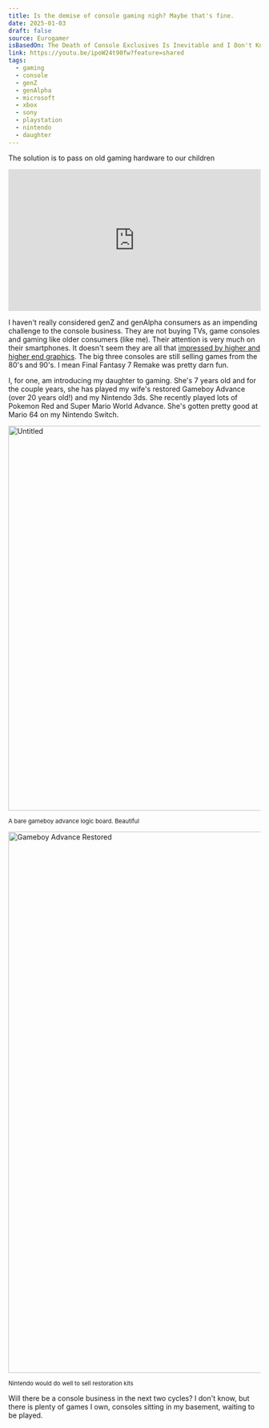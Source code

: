```yaml
---
title: Is the demise of console gaming nigh? Maybe that's fine.
date: 2025-01-03
draft: false
source: Eurogamer
isBasedOn: The Death of Console Exclusives Is Inevitable and I Don't Know How I Feel About It
link: https://youtu.be/ipoW24t90fw?feature=shared
tags:
  - gaming
  - console
  - genZ
  - genAlpha
  - microsoft
  - xbox
  - sony
  - playstation
  - nintendo
  - daughter
---
```


The solution is to pass on old gaming hardware to our children

<style>.video-container { position: relative; width: 100%; padding-bottom: 56.25%; /* 16:9 aspect ratio */ height: 0; overflow: hidden; } .video-container iframe { position: absolute; top: 0; left: 0; width: 100%; height: 100%; border: 0; }</style><div class="video-container"><iframe width="720" height="540" src="https://www.youtube.com/embed/ipoW24t90fw?si=kTxSwW2b0-plGS8s" title="YouTube video player" frameborder="0" allow="accelerometer; autoplay; clipboard-write; encrypted-media; gyroscope; picture-in-picture; web-share" referrerpolicy="strict-origin-when-cross-origin" allowfullscreen></iframe></div>

I haven't really considered genZ and genAlpha consumers as an impending challenge to the console business. They are not buying TVs, game consoles and gaming like older consumers (like me). Their attention is very much on their smartphones. It doesn't seem they are all that [impressed by higher and higher end graphics](https://www.nytimes.com/2024/12/26/arts/video-games-graphics-budgets.html?smid=nytcore-ios-share&referringSource=articleShare). The big three consoles are still selling games from the 80's and 90's. I mean Final Fantasy 7 Remake was pretty darn fun. 

I, for one, am introducing my daughter to gaming. She's 7 years old and for the couple years, she has played my wife's restored Gameboy Advance (over 20 years old!) and my Nintendo 3ds. She recently played lots of Pokemon Red and Super Mario World Advance. She's gotten pretty good at Mario 64 on my Nintendo Switch.

<a data-flickr-embed="true" data-footer="true" href="https://www.flickr.com/photos/davidchicopham/53479717454/in/photolist-2ptEXDM-2ptEXEo-2ptFsoF-2ptNbP8-2ptFsnU-2ptLQvn-2ptMGd9-2ptFssZ-2ptFstW-2ptNbVa-2ptL5hA-2ptLQAY-2ptMGkD-2ptLQE5-2ptHhY9-2ptPwN3-2ptNG3M-2ptQ2Qx-2ptPwKn-2ptPwNZ-2ptPwP5-2ptPwPA-2ptMVh7-2ptPwRp-2ptQ33b-2ptQ32E-2ptMVsc-2ptPx2K-2ptQ39U-2ptNGiB-2ptHidN-2ptPxnj-2ptQ3pZ-2ptPxms-2ptMVLy-2ptHFNH-2ptMVLd-2ptQqJP-2ptPViy-2ptHFNx-2ptQqJU-2ptNiUr-2ptHFP9-2ptPVoy-2ptP5qn-2ptNiZr-2ptPVsw-2ptPVsS-2ptQqL2-2ptQqMQ" title="Untitled"><img src="https://live.staticflickr.com/65535/53479717454_66f5a0fe90_b.jpg" width="1024" height="768" alt="Untitled"/></a><script async src="//embedr.flickr.com/assets/client-code.js" charset="utf-8"></script>
<caption><small class="text-sm overline decoration-pink-500">A bare gameboy advance logic board. Beautiful</small></caption>

<a data-flickr-embed="true" data-footer="false" href="https://www.flickr.com/photos/davidchicopham/54244996900/in/datetaken/" title="Gameboy Advance Restored"><img src="https://live.staticflickr.com/31337/54244996900_7f78d72e37_k.jpg" width="1920" height="1080" alt="Gameboy Advance Restored"/></a><script async src="//embedr.flickr.com/assets/client-code.js" charset="utf-8"></script>
<caption><small class="text-sm overline decoration-pink-500 bg-white">Nintendo would do well to sell restoration kits</small></caption>

Will there be a console business in the next two cycles? I don't know, but there is plenty of games I own, consoles sitting in my basement, waiting to be played.



